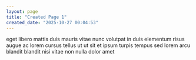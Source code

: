 ```yaml
---
layout: page
title: "Created Page 1"
created_date: "2025-10-27 00:04:53"
---
```


eget libero mattis duis mauris vitae nunc volutpat in duis elementum risus augue ac lorem cursus tellus ut ut sit et ipsum turpis tempus sed lorem arcu blandit blandit nisi vitae non nulla dolor amet 
